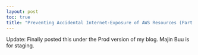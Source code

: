 ```yaml
---
layout: post
toc: true
title: "Preventing Accidental Internet-Exposure of AWS Resources (Part 1: VPC)"
---
```


Update: Finally posted this under the Prod version of my blog. Majin Buu is for staging.
